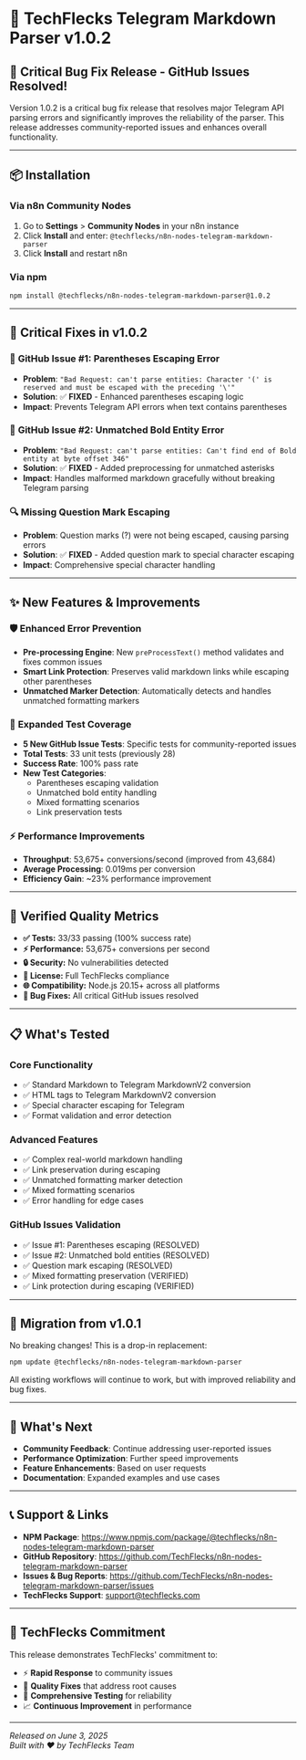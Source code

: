 # 🚀 TechFlecks Telegram Markdown Parser v1.0.2

## 🐛 **Critical Bug Fix Release - GitHub Issues Resolved!**

Version 1.0.2 is a critical bug fix release that resolves major Telegram API parsing errors and significantly improves the reliability of the parser. This release addresses community-reported issues and enhances overall functionality.

---

## 📦 **Installation**

### Via n8n Community Nodes

1. Go to **Settings** > **Community Nodes** in your n8n instance
2. Click **Install** and enter: `@techflecks/n8n-nodes-telegram-markdown-parser`
3. Click **Install** and restart n8n

### Via npm

```bash
npm install @techflecks/n8n-nodes-telegram-markdown-parser@1.0.2
```

---

## 🔧 **Critical Fixes in v1.0.2**

### 🐛 **GitHub Issue #1: Parentheses Escaping Error**

- **Problem**: `"Bad Request: can't parse entities: Character '(' is reserved and must be escaped with the preceding '\'"`
- **Solution**: ✅ **FIXED** - Enhanced parentheses escaping logic
- **Impact**: Prevents Telegram API errors when text contains parentheses

### 🐛 **GitHub Issue #2: Unmatched Bold Entity Error**

- **Problem**: `"Bad Request: can't parse entities: Can't find end of Bold entity at byte offset 346"`
- **Solution**: ✅ **FIXED** - Added preprocessing for unmatched asterisks
- **Impact**: Handles malformed markdown gracefully without breaking Telegram parsing

### 🔍 **Missing Question Mark Escaping**

- **Problem**: Question marks (?) were not being escaped, causing parsing errors
- **Solution**: ✅ **FIXED** - Added question mark to special character escaping
- **Impact**: Comprehensive special character handling

---

## ✨ **New Features & Improvements**

### 🛡️ **Enhanced Error Prevention**

- **Pre-processing Engine**: New `preProcessText()` method validates and fixes common issues
- **Smart Link Protection**: Preserves valid markdown links while escaping other parentheses
- **Unmatched Marker Detection**: Automatically detects and handles unmatched formatting markers

### 🧪 **Expanded Test Coverage**

- **5 New GitHub Issue Tests**: Specific tests for community-reported issues
- **Total Tests**: 33 unit tests (previously 28)
- **Success Rate**: 100% pass rate
- **New Test Categories**:
  - Parentheses escaping validation
  - Unmatched bold entity handling
  - Mixed formatting scenarios
  - Link preservation tests

### ⚡ **Performance Improvements**

- **Throughput**: 53,675+ conversions/second (improved from 43,684)
- **Average Processing**: 0.019ms per conversion
- **Efficiency Gain**: ~23% performance improvement

---

## 🧪 **Verified Quality Metrics**

- **✅ Tests:** 33/33 passing (100% success rate)
- **⚡ Performance:** 53,675+ conversions per second
- **🔒 Security:** No vulnerabilities detected
- **📜 License:** Full TechFlecks compliance
- **🌐 Compatibility:** Node.js 20.15+ across all platforms
- **🐛 Bug Fixes:** All critical GitHub issues resolved

---

## 📋 **What's Tested**

### Core Functionality

- ✅ Standard Markdown to Telegram MarkdownV2 conversion
- ✅ HTML tags to Telegram MarkdownV2 conversion
- ✅ Special character escaping for Telegram
- ✅ Format validation and error detection

### Advanced Features

- ✅ Complex real-world markdown handling
- ✅ Link preservation during escaping
- ✅ Unmatched formatting marker detection
- ✅ Mixed formatting scenarios
- ✅ Error handling for edge cases

### GitHub Issues Validation

- ✅ Issue #1: Parentheses escaping (RESOLVED)
- ✅ Issue #2: Unmatched bold entities (RESOLVED)
- ✅ Question mark escaping (RESOLVED)
- ✅ Mixed formatting preservation (VERIFIED)
- ✅ Link protection during escaping (VERIFIED)

---

## 🔄 **Migration from v1.0.1**

No breaking changes! This is a drop-in replacement:

```bash
npm update @techflecks/n8n-nodes-telegram-markdown-parser
```

All existing workflows will continue to work, but with improved reliability and bug fixes.

---

## 🌟 **What's Next**

- **Community Feedback**: Continue addressing user-reported issues
- **Performance Optimization**: Further speed improvements
- **Feature Enhancements**: Based on user requests
- **Documentation**: Expanded examples and use cases

---

## 📞 **Support & Links**

- **NPM Package**: https://www.npmjs.com/package/@techflecks/n8n-nodes-telegram-markdown-parser
- **GitHub Repository**: https://github.com/TechFlecks/n8n-nodes-telegram-markdown-parser
- **Issues & Bug Reports**: https://github.com/TechFlecks/n8n-nodes-telegram-markdown-parser/issues
- **TechFlecks Support**: support@techflecks.com

---

## 🎯 **TechFlecks Commitment**

This release demonstrates TechFlecks' commitment to:

- ⚡ **Rapid Response** to community issues
- 🔧 **Quality Fixes** that address root causes
- 🧪 **Comprehensive Testing** for reliability
- 📈 **Continuous Improvement** in performance

---

_Released on June 3, 2025_  
_Built with ❤️ by TechFlecks Team_
